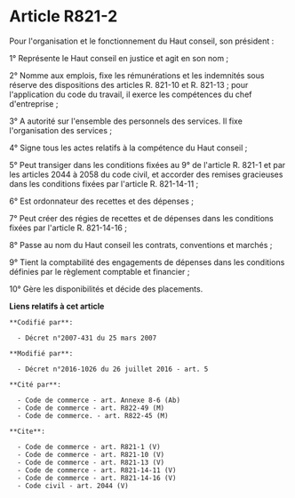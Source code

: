 # Article R821-2

Pour l'organisation et le fonctionnement du Haut conseil, son président : 

1° Représente le Haut conseil en justice et agit en son nom ; 

2° Nomme aux emplois, fixe les rémunérations et les indemnités sous réserve des dispositions des articles R. 821-10 et R.
821-13 ; pour l'application du code du travail, il exerce les compétences du chef d'entreprise ; 

3° A autorité sur l'ensemble des personnels des services. Il fixe l'organisation des services ; 

4° Signe tous les actes relatifs à la compétence du Haut conseil ; 

5° Peut transiger dans les conditions fixées au 9° de l'article R. 821-1 et par les articles 2044 à 2058 du code civil, et
accorder des remises gracieuses dans les conditions fixées par l'article R. 821-14-11 ; 

6° Est ordonnateur des recettes et des dépenses ; 

7° Peut créer des régies de recettes et de dépenses dans les conditions fixées par l'article R. 821-14-16 ; 

8° Passe au nom du Haut conseil les contrats, conventions et marchés ; 

9° Tient la comptabilité des engagements de dépenses dans les conditions définies par le règlement comptable et financier ; 

10° Gère les disponibilités et décide des placements.

**Liens relatifs à cet article**

	**Codifié par**:

	  - Décret n°2007-431 du 25 mars 2007

	**Modifié par**:

	  - Décret n°2016-1026 du 26 juillet 2016 - art. 5

	**Cité par**:

	  - Code de commerce - art. Annexe 8-6 (Ab)
	  - Code de commerce - art. R822-49 (M)
	  - Code de commerce. - art. R822-45 (M)

	**Cite**:

	  - Code de commerce - art. R821-1 (V)
	  - Code de commerce - art. R821-10 (V)
	  - Code de commerce - art. R821-13 (V)
	  - Code de commerce - art. R821-14-11 (V)
	  - Code de commerce - art. R821-14-16 (V)
	  - Code civil - art. 2044 (V)

